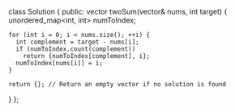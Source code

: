 
class Solution {
 public:
  vector<int> twoSum(vector<int>& nums, int target) {
    unordered_map<int, int> numToIndex; 

    for (int i = 0; i < nums.size(); ++i) {
      int complement = target - nums[i]; 
      if (numToIndex.count(complement))  
        return {numToIndex[complement], i}; 
      numToIndex[nums[i]] = i; 
    }

    return {}; // Return an empty vector if no solution is found
  }
};

